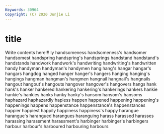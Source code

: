 ```yaml
---
Keywords: 30964
Copyright: (C) 2020 Junjie Li
---
```


# title

Write contents here!!!
ly
handsomeness 
handsomeness's 
handsomer 
handsomest 
handspring 
handspring's 
handsprings 
handstand 
handstand's 
handstands
handwork 
handwork's 
handwriting 
handwriting's 
handwritten 
handy 
handyman 
handyman's 
handymen 
hang
hang's 
hangar 
hangar's 
hangars 
hangdog 
hanged 
hanger 
hanger's 
hangers 
hanging
hanging's 
hangings 
hangman 
hangman's 
hangmen 
hangnail 
hangnail's 
hangnails 
hangout 
hangout's
hangouts 
hangover 
hangover's 
hangovers 
hangs 
hank 
hank's 
hanker 
hankered 
hankering
hankering's 
hankerings 
hankers 
hankie 
hankie's 
hankies 
hanks 
hanky 
hanky's 
hansom
hansom's 
hansoms 
haphazard 
haphazardly 
hapless 
happen 
happened 
happening 
happening's 
happenings
happens 
happenstance 
happenstance's 
happenstances 
happier 
happiest 
happily 
happiness 
happiness's 
happy
harangue 
harangue's 
harangued 
harangues 
haranguing 
harass 
harassed 
harasses 
harassing 
harassment
harassment's 
harbinger 
harbinger's 
harbingers 
harbour 
harbour's 
harboured 
harbouring 
harbours 

